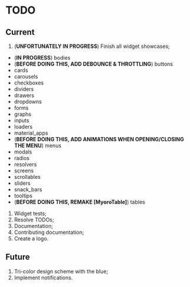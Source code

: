 # TODO

## Current

1. (**UNFORTUNATELY IN PROGRESS**) Finish all widget showcases;

- (**IN PROGRESS**) bodies
- (**BEFORE DOING THIS, ADD DEBOUNCE & THROTTLING**) buttons
- cards
- carousels
- checkboxes
- dividers
- drawers
- dropdowns
- forms
- graphs
- inputs
- loaders
- material_apps
- (**BEFORE DOING THIS, ADD ANIMATIONS WHEN OPENING/CLOSING THE MENU**) menus
- modals
- radios
- resolvers
- screens
- scrollables
- sliders
- snack_bars
- tooltips
- (**BEFORE DOING THIS, REMAKE [MyoroTable]**) tables

1. Widget tests;
1. Resolve TODOs;
1. Documentation;
1. Contributing documentation;
1. Create a logo.

## Future

1. Tri-color design scheme with the blue;
1. Implement notifications.

